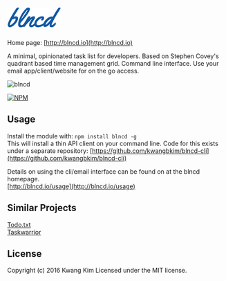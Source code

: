 # ![](/public/assets/readme-logo.png?raw=true)

Home page: [http://blncd.io](http://blncd.io)

A minimal, opinionated task list for developers.  Based on Stephen Covey's quadrant based time management grid.  Command line interface.  Use your email app/client/website for on the go access.

![blncd](http://blncd.io/assets/blncd-demo.gif)

[![NPM](https://nodei.co/npm/blncd.png?downloads=true)](https://nodei.co/npm/blncd/)

## Usage
Install the module with: `npm install blncd -g`  
This will install a thin API client on your command line.  Code for this exists under a separate repository: [https://github.com/kwangbkim/blncd-cli](https://github.com/kwangbkim/blncd-cli)

Details on using the cli/email interface can be found on at the blncd homepage.  
[http://blncd.io/usage](http://blncd.io/usage)

## Similar Projects
[Todo.txt](https://github.com/ginatrapani/todo.txt-cli)  
[Taskwarrior](https://taskwarrior.org/)

## License
Copyright (c) 2016 Kwang Kim
Licensed under the MIT license.
